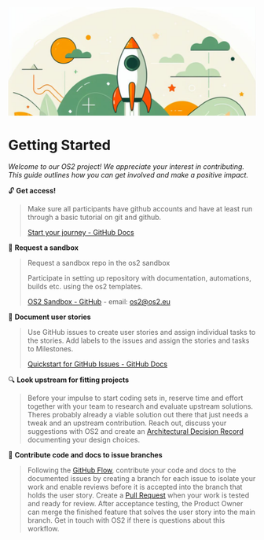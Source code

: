 ![](assets/Takeoff.png)

# Getting Started

*Welcome to our OS2 project! We appreciate your interest in
contributing. This guide outlines how you can get involved and make a
positive impact.*

:unlock: **Get access!**

> Make sure all participants have github accounts and have at least run through a basic tutorial on git and github.
> 
> [Start your journey - GitHub Docs](https://docs.github.com/en/get-started/start-your-journey)

:loudspeaker: **Request a sandbox**

> Request a sandbox repo in the os2 sandbox
> 
> Participate in setting up repository with documentation, automations, builds etc. using the os2 templates.
> 
> [OS2 Sandbox - GitHub](https://github.com/OS2sandbox/) - email: os2@os2.eu

:pencil: **Document user stories**

> Use GitHub issues to create user stories and assign individual tasks to the stories. Add labels to the issues and assign the stories and tasks to Milestones.
> 
> [Quickstart for GitHub Issues - GitHub Docs](https://docs.github.com/en/issues/tracking-your-work-with-issues/quickstart)

:mag: **Look upstream for fitting projects**

> Before your impulse to start coding sets in, reserve time and effort together with your team to research and evaluate upstream solutions. Theres probably already a viable solution out there that just needs a tweak and an upstream contribution. Reach out, discuss your suggestions with OS2 and create an [Architectural Decision Record](https://adr.github.io/) documenting your design choices.

:twisted_rightwards_arrows: **Contribute code and docs to issue branches**

> Following the [GitHub Flow](https://docs.github.com/en/get-started/using-github/github-flow), contribute your code and docs to the documented issues by creating a branch for each issue to isolate your work and enable reviews before it is accepted into the branch that holds the user story. Create a [Pull Request](https://docs.github.com/en/pull-requests/collaborating-with-pull-requests/proposing-changes-to-your-work-with-pull-requests/about-pull-requests) when your work is tested and ready for review. After acceptance testing, the Product Owner can merge the finished feature that solves the user story into the main branch. Get in touch with OS2 if there is questions about this workflow.
